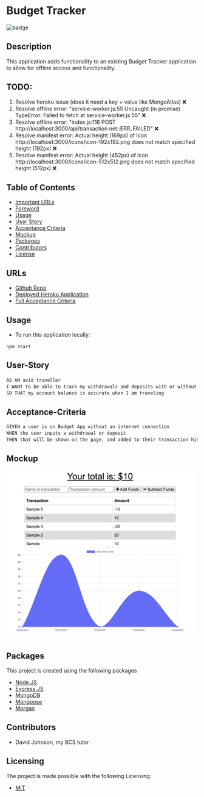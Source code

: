 # Budget Tracker
![badge](https://img.shields.io/badge/license-MIT-brightgreen)

## Description
This application adds functionality to an existing Budget Tracker application to allow for offline access and functionality.

## TODO:
1. Resolve heroku issue (does it need a key + value like MongoAtlas) ❌
2. Resolve offline error: "service-worker.js:55  Uncaught (in promise) TypeError: Failed to fetch at service-worker.js:55" ❌
3. Resolve offline error: "index.js:116 POST http://localhost:3000/api/transaction net::ERR_FAILED" ❌
4. Resolve manifest error: Actual height (169px) of Icon http://localhost:3000/icons/icon-192x192.png does not match specified height (192px) ❌
5. Resolve manifest error: Actual height (452px) of Icon http://localhost:3000/icons/icon-512x512.png does not match specified height (512px) ❌

## Table of Contents
- [Important URLs](#urls)
- [Foreword](#foreword)
- [Usage](#usage)
- [User Story](#user-story)
- [Acceptance Criteria](#acceptance-criteria)
- [Mockup](#mockup)
- [Packages](#packages)
- [Contributors](#contributors)
- [License](#Licensing)

## URLs
- [Github Repo](https://github.com/candracodes/budget-tracker)
- [Deployed Heroku Application](https://candra-budget-tracker.herokuapp.com/)
- [Full Acceptance Criteria](./assets/README.md)

## Usage
- To run this application locally:
```
npm start
```

## User-Story

```md
AS AN avid traveller
I WANT to be able to track my withdrawals and deposits with or without a data/internet connection
SO THAT my account balance is accurate when I am traveling
```

## Acceptance-Criteria
```md
GIVEN a user is on Budget App without an internet connection
WHEN the user inputs a withdrawal or deposit
THEN that will be shown on the page, and added to their transaction history when their connection is back online.
```
## Mockup
![screenshot1](/assets/screenshot1.png)

## Packages

This project is created using the following packages
- [Node.JS](https://nodejs.org/en/)
- [Express.JS](https://expressjs.com/)
- [MongoDB](https://www.mongodb.com/)
- [Mongoose](https://www.npmjs.com/package//mongoose)
- [Morgan](https://www.npmjs.com/package/morgan)

## Contributors
* David Johnson, my BCS tutor

## Licensing
The project is made possible with the following Licensing:
- [MIT](license.txt)



